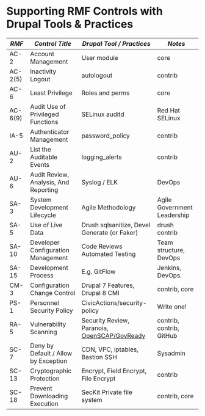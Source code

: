 # Supporting RMF Controls with Drupal Tools & Practices

| *RMF*   | *Control Title*                       | *Drupal Tool / Practices*                                                                | *Notes*                     |
| ------- | ------------------------------------- | ---------------------------------------------------------------------------------------- | --------------------------- |
| AC-2    | Account Management                    | User module                                                                              | core                        |
| AC-2(5) | Inactivity Logout                     | autologout                                                                               | contrib                     |
| AC-6    | Least Privilege                       | Roles and perms                                                                          | core                        |
| AC-6(9) | Audit Use of Privileged Functions     | SELinux auditd                                                                           | Red Hat SELinux             |
| IA-5    | Authenticator Management              | password_policy                                                                          | contrib                     |
| AU-2    | List the Auditable Events             | logging_alerts                                                                           | contrib                     |
| AU-6    | Audit Review, Analysis, And Reporting | Syslog / ELK                                                                             | DevOps                      |
| SA-3    | System Development Lifecycle          | Agile Methodology                                                                        | Agile Government Leadership |
| SA-5    | Use of Live Data                      | Drush sqlsanitize, Devel Generate (or Faker)                                             | drush contrib               |
| SA-10   | Developer Configuration Management    | Code Reviews Automated Testing                                                           | Team structure, DevOps      |
| SA-15   | Development Process                   | E.g. GitFlow                                                                             | Jenkins, DevOps.            |
| CM-3    | Configuration Change Control          | Drupal 7 Features, Drupal 8 CMI                                                          | contrib, core               |
| PS-1    | Personnel Security Policy             | CivicActions/security-policy                                                             | Write one!                  |
| RA-5    | Vulnerability Scanning                | Security Review, Paranoia, [OpenSCAP/GovReady](https://galaxy.ansible.com/CivicActions/) | contrib, contrib, GitHub    |
| SC-7    | Deny by Default / Allow by Exception  | CDN, VPC, iptables, Bastion SSH                                                          | Sysadmin                    |
| SC-13   | Cryptographic Protection              | Encrypt, Field Encrypt, File Encrypt                                                     | contrib                     |
| SC-18   | Prevent Downloading Execution         | SecKit Private file system                                                               | contrib, core               |
